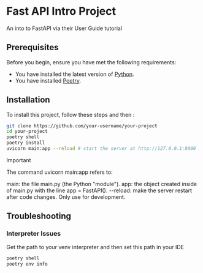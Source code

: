 # Fast API Intro Project

An into to FastAPI via their User Guide tutorial

## Prerequisites

Before you begin, ensure you have met the following requirements:

- You have installed the latest version of [Python](https://www.python.org/downloads/).
- You have installed [Poetry](https://python-poetry.org/docs/#installation).

## Installation

To install this project, follow these steps and then :

```bash
git clone https://github.com/your-username/your-project
cd your-project
poetry shell
poetry install
uvicorn main:app --reload # start the server at http://127.0.0.1:8000
```

> [!IMPORTANT]
> The command uvicorn main:app refers to:
>
> main: the file main.py (the Python "module").
> app: the object created inside of main.py with the line app = FastAPI().
> --reload: make the server restart after code changes. Only use for development.

## Troubleshooting

### Interpreter Issues

Get the path to your venv interpreter and then set this path in your IDE

```bash
poetry shell
poetry env info
```
